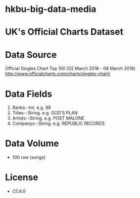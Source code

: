 # hkbu-big-data-media
# UK's Official Charts Dataset

# Data Source
Official Singles Chart Top 100 (02 March 2018 - 08 March 2018)
http://www.officialcharts.com/charts/singles-chart/

# Data Fields
1) Ranks--Int.  e.g. 99
2) Titles--String.  e.g. GOD'S PLAN
3) Artists--String.  e.g. POST MALONE
4) Companys--String.  e.g. REPUBLIC RECORDS

# Data Volume
* 100 row (songs)

# License
* CC4.0
